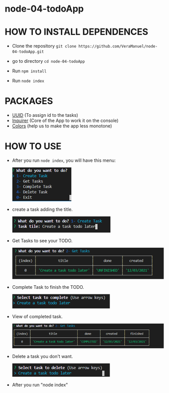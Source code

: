 # node-04-todoApp

# HOW TO INSTALL DEPENDENCES

- Clone the repository
  `git clone https://github.com/VeraManuel/node-04-todoApp.git`

- go to directory `cd node-04-todoApp `
- Run `npm install`
- Run `node index`

# PACKAGES

- [UUID](https://www.npmjs.com/package/uuid) (To assign id to the tasks)
- [Inquirer](https://www.npmjs.com/package/inquirer) (Core of the App to work it on the console)
- [Colors](https://www.npmjs.com/package/colors) (help us to make the app less monotone)

# HOW TO USE

- After you run `node index`, you will have this menu:

    <img src="public/img/menu.PNG" />

- create a task adding the title.

    <img src="public/img/create.PNG" />

- Get Tasks to see your TODO.

    <img src="public/img/gettask.PNG" />

- Complete Task to finish the TODO.

    <img src="public/img/completeTask.PNG" />

- View of completed task.

    <img src="public/img/viewtaskcompleted.PNG" />

- Delete a task you don't want.

    <img src="public/img/deleteTask.PNG" />

- After you run "node index"